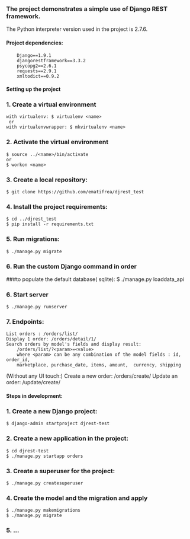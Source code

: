 ### The project demonstrates a simple use of Django REST framework.
The Python interpreter version used in the project is 2.7.6.

#### Project dependencies:
        Django==1.9.1
        djangorestframework==3.3.2
        psycopg2==2.6.1
        requests==2.9.1
        xmltodict==0.9.2 

#### Setting up the project

### 1. Create a virtual environment
    with virtualenv: $ virtualenv <name>
     or  
    with virtualenvwrapper: $ mkvirtualenv <name>

### 2. Activate the virtual environment
    $ source ../<name>/bin/activate
    or
    $ workon <name>

### 3. Create a local repository:
    $ git clone https://github.com/ematifrea/djrest_test

### 4. Install the project requirements:
    $ cd ../djrest_test
    $ pip install -r requirements.txt       
    
### 5. Run migrations:
    $ ./manage.py migrate
    
### 6. Run the custom Django command in order
###to populate the default database( sqlite):
    $ ./manage.py loaddata_api

### 6. Start server
    $ ./manage.py runserver

### 7. Endpoints:
    List orders : /orders/list/
    Display 1 order: /orders/detail/1/
    Search orders by model's fields and display result:
        /orders/list/?<param>=<value>
        where <param> can be any combination of the model fields : id, order_id,
        marketplace, purchase_date, items, amount,  currency, shipping
   (Without any UI touch:)
    Create a new order: /orders/create/
    Update an order: /update/create/

    
    
#### Steps in development:

### 1. Create a new Django project:
    $ django-admin startproject djrest-test

### 2. Create a new application in the project:
    $ cd djrest-test
    $ ./manage.py startapp orders
    
### 3. Create a superuser for the project:
    $ ./manage.py createsuperuser
    
### 4. Create the model and the migration and apply
    $ ./manage.py makemigrations
    $ ./manage.py migrate

### 5. ...
    
    